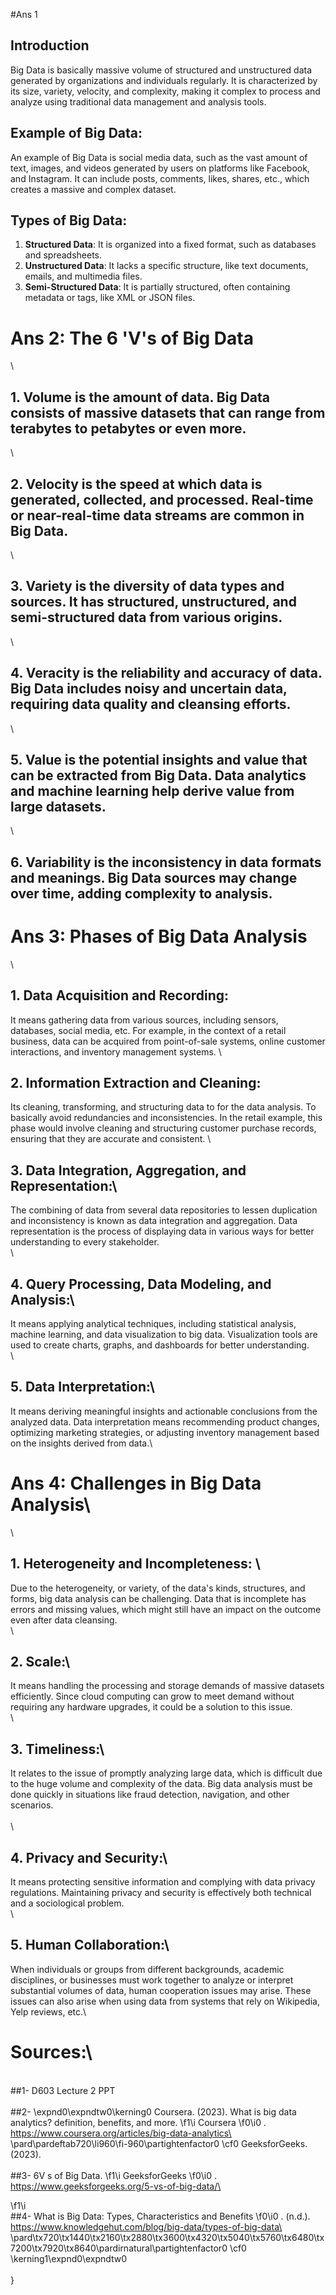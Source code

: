 
#Ans 1

## Introduction
Big Data is basically massive volume of structured and unstructured data generated by organizations and individuals regularly. It is characterized by its size, variety, velocity, and complexity, making it complex to process and analyze using traditional data management and analysis tools.

## Example of Big Data:
An example of Big Data is social media data, such as the vast amount of text, images, and videos generated by users on platforms like Facebook, and Instagram. It can include posts, comments, likes, shares, etc., which creates a massive and complex dataset.

## Types of Big Data:
1. **Structured Data**: It is organized into a fixed format, such as databases and spreadsheets.
2. **Unstructured Data**: It lacks a specific structure, like text documents, emails, and multimedia files.
3. **Semi-Structured Data**: It is partially structured, often containing metadata or tags, like XML or JSON files.


# Ans 2: The 6 'V's of Big Data
\
## 1. Volume is the amount of data. Big Data consists of massive datasets that can range from terabytes to petabytes or even more.
\
## 2. Velocity is the speed at which data is generated, collected, and processed. Real-time or near-real-time data streams are common in Big Data.
\
## 3. Variety is the diversity of data types and sources. It has structured, unstructured, and semi-structured data from various origins.
\
## 4. Veracity is the reliability and accuracy of data. Big Data includes noisy and uncertain data, requiring data quality and cleansing efforts.
\
## 5. Value is the potential insights and value that can be extracted from Big Data. Data analytics and machine learning help derive value from large datasets.
\
## 6. Variability is the inconsistency in data formats and meanings. Big Data sources may change over time, adding complexity to analysis.



# Ans 3: Phases of Big Data Analysis
\
## 1. Data Acquisition and Recording:
It means gathering data from various sources, including sensors, databases, social media, etc. For example, in the context of a retail business, data can be acquired from point-of-sale systems, online customer interactions, and inventory management systems.
\
## 2. Information Extraction and Cleaning:
Its cleaning, transforming, and structuring data to for the data analysis. To basically avoid redundancies and inconsistencies. In the retail example, this phase would involve cleaning and structuring customer purchase records, ensuring that they are accurate and consistent.
\
## 3. Data Integration, Aggregation, and Representation:\
The combining of data from several data repositories to lessen duplication and inconsistency is known as data integration and aggregation. Data representation is the process of displaying data in various ways for better understanding to every stakeholder. 
\
\
## 4. Query Processing, Data Modeling, and Analysis:\
It means applying analytical techniques, including statistical analysis, machine learning, and data visualization to big data. Visualization tools are used to create charts, graphs, and dashboards for better understanding.\
\
## 5. Data Interpretation:\
It means deriving meaningful insights and actionable conclusions from the analyzed data. Data interpretation means recommending product changes, optimizing marketing strategies, or adjusting inventory management based on the insights derived from data.\


# Ans 4: Challenges in Big Data Analysis\
\
## 1. Heterogeneity and Incompleteness: \
Due to the heterogeneity, or variety, of the data's kinds, structures, and forms, big data analysis can be challenging. Data that is incomplete has errors and missing values, which might still have an impact on the outcome even after data cleansing.\
\
## 2. Scale:\
It means handling the processing and storage demands of massive datasets efficiently. Since cloud computing can grow to meet demand without requiring any hardware upgrades, it could be a solution to this issue.\
\
## 3. Timeliness:\
It relates to the issue of promptly analyzing large data, which is difficult due to the huge volume and complexity of the data. Big data analysis must be done quickly in situations like fraud detection, navigation, and other scenarios. \
\
\
## 4. Privacy and Security:\
It means protecting sensitive information and complying with data privacy regulations. Maintaining privacy and security is effectively both technical and a sociological problem.\
\
## 5.  Human Collaboration:\
When individuals or groups from different backgrounds, academic disciplines, or businesses must work together to analyze or interpret substantial volumes of data, human cooperation issues may arise. These issues can also arise when using data from systems that rely on Wikipedia, Yelp reviews, etc.\






# Sources:\
\
##1- D603 Lecture 2 PPT\
\
##2- \expnd0\expndtw0\kerning0
Coursera. (2023). What is big data analytics? definition, benefits, and more. 
\f1\i Coursera
\f0\i0 . https://www.coursera.org/articles/big-data-analytics\
\pard\pardeftab720\li960\fi-960\partightenfactor0
\cf0 GeeksforGeeks. (2023). \
\
##3- 6V s of Big Data. 
\f1\i GeeksforGeeks
\f0\i0 . https://www.geeksforgeeks.org/5-vs-of-big-data/\

\f1\i \
##4- What is Big Data: Types, Characteristics and Benefits
\f0\i0 . (n.d.). https://www.knowledgehut.com/blog/big-data/types-of-big-data\
\pard\tx720\tx1440\tx2160\tx2880\tx3600\tx4320\tx5040\tx5760\tx6480\tx7200\tx7920\tx8640\pardirnatural\partightenfactor0
\cf0 \kerning1\expnd0\expndtw0 \
\
}
